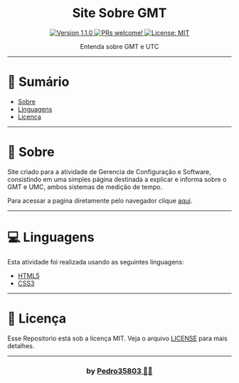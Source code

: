 # <h1 align="center">Site Sobre GMT</h1>

<div align="center">
  <a href="https://github.com/Pedro35803/Site-Sobre-GMT">
    <img src="https://img.shields.io/badge/version-1.0.0-blue.svg?cacheSeconds=2592000" alt="Version 1.1.0"/>
    <img src="https://img.shields.io/static/v1?label=PRs&message=welcome&color=7159c1&labelColor=000000" alt="PRs welcome!"/>
  </a>
  
  <a href="https://github.com/Pedro35803/Site-Sobre-GMT/blob/main/LICENSE">
    <img alt="License: MIT" src="https://img.shields.io/badge/License-MIT-yellow.svg" target="_blank"/>
  </a>
</div>

<p align="center">Entenda sobre GMT e UTC</p>

---
# 📌 Sumário
* [Sobre](#Sobre)
* [Linguagens](#linguagens)
* [Licença](#Licença)

---
<a id="Sobre"></a>
# 🔖 Sobre
<p>
 Site criado para a atividade de Gerencia de Configuração e Software, consistindo em uma simples página destinada a explicar e informa sobre o GMT e UMC, ambos sistemas de medição de tempo.
</p>
<p>
  Para acessar a pagina diretamente pelo navegador clique <a href="https://pedro35803.github.io/Site-Sobre-GMT/" target="_blank">aqui</a>.
</p>

---
<a id="linguagens"></a>
# 💻 Linguagens
Esta atividade foi realizada usando as seguintes linguagens:

* [HTML5](https://developer.mozilla.org/pt-BR/docs/Web/HTML)
* [CSS3](https://developer.mozilla.org/pt-BR/docs/Web/CSS)
<!--* [JavaScript](https://www.javascript.com/)-->

---
<a id="Licença"></a>
# 📕 Licença

Esse Repositorio está sob a licença MIT. Veja o arquivo [LICENSE](https://github.com/Pedro35803/Site-Sobre-GMT/blob/main/LICENSE) para mais detalhes.

---
### <h3 align="center"> by [Pedro35803 👨‍💻](https://github.com/Pedro35803) </h3>
